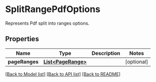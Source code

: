 ﻿
# SplitRangePdfOptions
Represents Pdf split into ranges options.

## Properties
Name | Type | Description | Notes
------------ | ------------- | ------------- | -------------
**pageRanges** | [**List&lt;PageRange&gt;**](PageRange.md) |  | [optional]


[[Back to Model list]](../../README.md#documentation-for-models) [[Back to API list]](../../README.md#documentation-for-api-endpoints) [[Back to README]](../../README.md)


